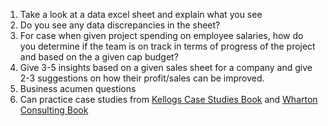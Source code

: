 1. Take a look at a data excel sheet and explain what you see
2. Do you see any data discrepancies in the sheet?
3. For case when given project spending on employee salaries, how do you determine if the team is on track in terms of progress of the project and based on the a given cap budget?
4. Give 3-5 insights based on a given sales sheet for a company and give 2-3 suggestions on how their profit/sales can be improved.
5. Business acumen questions
6. Can practice case studies from [Kellogs Case Studies Book](https://www.caseinterview.com/wp-content/uploads/2019/08/Kellogg-2012.pdf) and [Wharton Consulting Book](https://careerinconsulting.com/wp-content/uploads/2019/12/6.-Wharton-Casebook-2017.pdf) 
